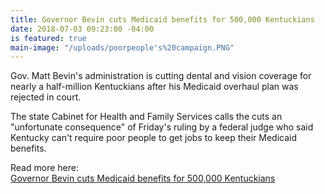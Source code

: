 ```yaml
---
title: Governor Bevin cuts Medicaid benefits for 500,000 Kentuckians
date: 2018-07-03 09:23:00 -04:00
is featured: true
main-image: "/uploads/poorpeople's%20campaign.PNG"
---
```


Gov. Matt Bevin's administration is cutting dental and vision coverage for nearly a half-million Kentuckians after his Medicaid overhaul plan was rejected in court.

The state Cabinet for Health and Family Services calls the cuts an "unfortunate consequence" of Friday's ruling by a federal judge who said Kentucky can't require poor people to get jobs to keep their Medicaid benefits.

Read more here:  
<a class="embedly-card" href="http://www.nbcnews.com/politics/politics-news/nearly-500-000-kentucky-losing-vision-dental-coverage-following-medicaid-n888321?cid=sm_npd_nn_fb_ma/">Governor Bevin cuts Medicaid benefits for 500,000 Kentuckians</a><script async src="//cdn.embedly.com/widgets/platform.js" charset="UTF-8"></script>


